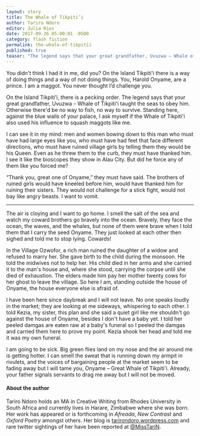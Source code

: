 ```yaml
---
layout: story
title: The Whale of Tikpiti’i
author: Tariro Ndoro
editor: Julia Rios
date: 2017-09-26 05:00:01 -0500
category: flash fiction
permalink: the-whale-of-tikpitii
published: true
teaser: "The legend says that your great grandfather, Uvuzwa – Whale of Tikpiti'i taught the seas to obey him. …Standing here, against the blue walls of your palace, I ask myself if the Whale of Tikpiti'i also used his influence to squash maggots like me."
---
```


You didn't think I had it in me, did you? On the Island Tikpiti'i there is a way of doing things and a way of not doing things. You, Harold Onyame, are a prince. I am a maggot. You never thought I’d challenge you.
On the Island Tikpiti’i, there is a pecking order. The legend says that your great grandfather, Uvuzwa – Whale of Tikpiti'i taught the seas to obey him. Otherwise there'd be no way to fish, no way to survive. Standing here, against the blue walls of your palace, I ask myself if the Whale of Tikpiti'i also used his influence to squash maggots like me.
I can see it in my mind: men and women bowing down to this man who must have had large eyes like you, who must have had feet that face different directions, who must have ruined village girls by telling them they would be his Queen. Even as he threw them to the curb, they must have thanked him. I see it like the bioscopes they show in Alau City. But did he force any of them like you forced me?
“Thank you, great one of Onyame,” they must have said. The brothers of ruined girls would have kneeled before him, would have thanked him for ruining their sisters. They would not challenge for a stick fight, would not bay like angry beasts. I want to vomit.
----
The air is cloying and I want to go home. I smell the salt of the sea and watch my coward brothers go bravely into the ocean. Bravely, they face the ocean, the waves, and the whales, but none of them were brave when I told them that I carry the seed Onyame. They just looked at each other then sighed and told me to stop lying. Cowards!
In the Village Ozwofor, a rich man ruined the daughter of a widow and refused to marry her. She gave birth to the child during the monsoon. He told the midwives not to help her. His child died in her arms and she carried it to the man's house and, where she stood, carrying the corpse until she died of exhaustion. The elders made him pay her mother twenty cows for her ghost to leave the village. So here I am, standing outside the house of Onyame, the house everyone else is afraid of.
I have been here since daybreak and I will not leave. No one speaks loudly in the market; they are looking at me sideways, whispering to each other. I told Kezia, my sister, this plan and she said a quiet girl like me shouldn't go against the house of Onyame, besides I don't have a baby yet. I told her peeled damgas are eaten raw at a baby's funeral so I peeled the damgas and carried them here to prove my point. Kezia shook her head and told me it was my own funeral.
I am going to be sick. Big green flies land on my nose and the air around me is getting hotter. I can smell the sweat that is running down my armpit in rivulets, and the voices of bargaining people at the market seem to be fading away but I will tame you, Onyame – Great Whale of Tikpiti'i. Already, your father signals servants to drag me away but I will not be moved.

#### About the author

Tariro Ndoro holds an MA in Creative Writing from Rhodes University in South Africa and currently lives in Harare, Zimbabwe where she was born. Her work has appeared or is forthcoming in _Afreada_, _New Contrast_ and _Oxford Poetry_ amongst others. Her blog is [tarirondoro.wordpress.com](https://tarirondoro.wordpress.com/) and rare twitter sightings of her have been reported at [@MissTariN](https://twitter.com/MissTariN).
